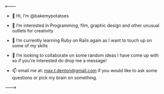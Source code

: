 <---

- 👋 Hi, I’m @bakemypotatoes

- 👀 I’m interested in Programming, film, graphic design and other unusual outlets for creativity

- 🌱 I’m currently learning Ruby on Rails again as I want to touch up on some of my skills

- 💞️ I’m looking to collaborate on some random ideas I have come up with so if you're interested do drop me a message!

- 📫 email me at: max.t.denton@gmail.com if you would like to ask some questions or pick my brain on something.

--->
